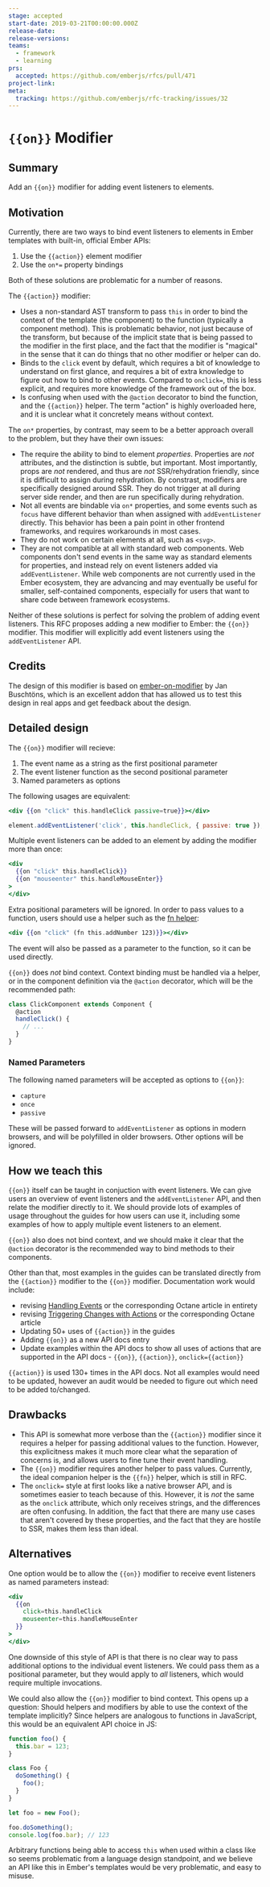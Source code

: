 ```yaml
---
stage: accepted
start-date: 2019-03-21T00:00:00.000Z
release-date:
release-versions:
teams:
  - framework
  - learning
prs:
  accepted: https://github.com/emberjs/rfcs/pull/471
project-link:
meta:
  tracking: https://github.com/emberjs/rfc-tracking/issues/32
---
```


# `{{on}}` Modifier

## Summary

Add an `{{on}}` modifier for adding event listeners to elements.

## Motivation

Currently, there are two ways to bind event listeners to elements in Ember
templates with built-in, official Ember APIs:

1. Use the `{{action}}` element modifier
2. Use the `on*=` property bindings

Both of these solutions are problematic for a number of reasons.

The `{{action}}` modifier:

- Uses a non-standard AST transform to pass `this` in order to bind the context
  of the template (the component) to the function (typically a component
  method). This is problematic behavior, not just because of the transform, but
  because of the implicit state that is being passed to the modifier in the
  first place, and the fact that the modifier is "magical" in the sense that it
  can do things that no other modifier or helper can do.
- Binds to the `click` event by default, which requires a bit of knowledge to
  understand on first glance, and requires a bit of extra knowledge to figure
  out how to bind to other events. Compared to `onclick=`, this is less
  explicit, and requires more knowledge of the framework out of the box.
- Is confusing when used with the `@action` decorator to bind the function, and
  the `{{action}}` helper. The term "action" is highly overloaded here, and it
  is unclear what it concretely means without context.

The `on*` properties, by contrast, may seem to be a better approach overall to
the problem, but they have their own issues:

- The require the ability to bind to element _properties_. Properties are _not_
  attributes, and the distinction is subtle, but important. Most importantly,
  props are _not_ rendered, and thus are _not_ SSR/rehydration friendly, since
  it is difficult to assign during rehydration. By constrast, modifiers are
  specifically designed around SSR. They do not trigger at all during server
  side render, and then are run specifically during rehydration.
- Not all events are bindable via `on*` properties, and some events such as
  `focus` have different behavior than when assigned with `addEventListener`
  directly. This behavior has been a pain point in other frontend frameworks,
  and requires workarounds in most cases.
- They do not work on certain elements at all, such as `<svg>`.
- They are not compatible at all with standard web components. Web components
  don't send events in the same way as standard elements for properties, and
  instead rely on event listeners added via `addEventListener`. While web
  components are not currently used in the Ember ecosystem, they are advancing
  and may eventually be useful for smaller, self-contained components,
  especially for users that want to share code between framework ecosystems.

Neither of these solutions is perfect for solving the problem of adding event
listeners. This RFC proposes adding a new modifier to Ember: the `{{on}}`
modifier. This modifier will explicitly add event listeners using the
`addEventListener` API.

## Credits

The design of this modifier is based on [ember-on-modifier](https://github.com/buschtoens/ember-on-modifier)
by Jan Buschtöns, which is an excellent addon that has allowed us to test this
design in real apps and get feedback about the design.

## Detailed design

The `{{on}}` modifier will recieve:

1. The event name as a string as the first positional parameter
2. The event listener function as the second positional parameter
3. Named parameters as options

The following usages are equivalent:

```hbs
<div {{on "click" this.handleClick passive=true}}></div>
```

```js
element.addEventListener('click', this.handleClick, { passive: true });
```

Multiple event listeners can be added to an element by adding the modifier more
than once:

```hbs
<div
  {{on "click" this.handleClick}}
  {{on "mouseenter" this.handleMouseEnter}}
>
</div>
```

Extra positional parameters will be ignored. In order to pass values to a
function, users should use a helper such as the [fn helper](https://github.com/emberjs/rfcs/pull/470):

```hbs
<div {{on "click" (fn this.addNumber 123)}}></div>
```

The event will also be passed as a parameter to the function, so it can be used
directly.

`{{on}}` does _not_ bind context. Context binding must be handled via a helper,
or in the component definition via the `@action` decorator, which will be the
recommended path:

```js
class ClickComponent extends Component {
  @action
  handleClick() {
    // ...
  }
}
```

### Named Parameters

The following named parameters will be accepted as options to `{{on}}`:

- `capture`
- `once`
- `passive`

These will be passed forward to `addEventListener` as options in modern
browsers, and will be polyfilled in older browsers. Other options will be
ignored.

## How we teach this

`{{on}}` itself can be taught in conjuction with event listeners. We can give
users an overview of event listeners and the `addEventListener` API, and then
relate the modifier directly to it. We should provide lots of examples of usage
throughout the guides for how users can use it, including some examples of how
to apply multiple event listeners to an element.

`{{on}}` also does not bind context, and we should make it clear that the
`@action` decorator is the recommended way to bind methods to their components.

Other than that, most examples in the guides can be translated directly from
the `{{action}}` modifier to the `{{on}}` modifier.
Documentation work would include:

- revising [Handling Events](https://guides.emberjs.com/release/components/handling-events/#toc_event-names) or the corresponding Octane article in entirety
- revising [Triggering Changes with Actions](https://guides.emberjs.com/release/components/triggering-changes-with-actions/) or the corresponding Octane article
- Updating 50+ uses of `{{action}}` in the guides
- Adding `{{on}}` as a new API docs entry
- Update examples within the API docs to show all uses of actions that are supported in the API docs - `{{on}}`, `{{action}}`, `onclick={{action}}`

`{{action}}` is used 130+ times in the API docs. Not all examples would need to be updated, however an audit would be needed to figure out which need to be added to/changed.

## Drawbacks

- This API is somewhat more verbose than the `{{action}}` modifier since it
  requires a helper for passing additional values to the function. However, this
  explicitness makes it much more clear what the separation of concerns is, and
  allows users to fine tune their event handling.
- The `{{on}}` modifier requires another helper to pass values. Currently, the
  ideal companion helper is the `{{fn}}` helper, which is still in RFC.
- The `onclick=` style at first looks like a native browser API, and is
  sometimes easier to teach because of this. However, it is _not_ the same as
  the `onclick` attribute, which only receives strings, and the differences are
  often confusing. In addition, the fact that there are many use cases that
  aren't covered by these properties, and the fact that they are hostile to SSR,
  makes them less than ideal.

## Alternatives

One option would be to allow the `{{on}}` modifier to receive event listeners
as named parameters instead:

```hbs
<div
  {{on
    click=this.handleClick
    mouseenter=this.handleMouseEnter
  }}
>
</div>
```

One downside of this style of API is that there is no clear way to pass
additional options to the individual event listeners. We could pass them as a
positional parameter, but they would apply to _all_ listeners, which would
require multiple invocations.

We could also allow the `{{on}}` modifier to bind context. This opens up a
question: Should helpers and modifiers by able to use the context of the
template implicitly? Since helpers are analogous to functions in JavaScript,
this would be an equivalent API choice in JS:

```js
function foo() {
  this.bar = 123;
}

class Foo {
  doSomething() {
    foo();
  }
}

let foo = new Foo();

foo.doSomething();
console.log(foo.bar); // 123
```

Arbitrary functions being able to access `this` when used within a class like so
seems problematic from a language design standpoint, and we believe an API like
this in Ember's templates would be very problematic, and easy to misuse.
